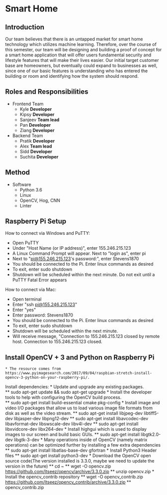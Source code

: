 # Smart Home
## Introduction

Our team believes that there is an untapped market for smart home technology which utilizes machine learning. Therefore, over the course of this semester, our team will be designing and building a proof of concept for a smart home application that will offer users fundamental security and lifestyle features that will make their lives easier. Our initial target customer base are homeowners, but eventually could expand to businesses as well, since one of our basic features is understanding who has entered the building or room and identifying how the system should respond.

## Roles and Responsibilities
* Frontend Team
    * Kyle **Developer**
    * Kipsy **Developer**
    * Sanjeev **Team lead**
    * Pan **Developer**
    * Ziang **Developer**
* Backend Team
    * Pratik **Developer**
    * Alex **Team lead**
    * Sidd **Developer**
    * Suchita **Developer**

## Method
* Software
    * Python 3.6
    * Linux
    * OpenCV, Hog, CNN
    * Linter
    
## Raspberry Pi Setup

How to connect via Windows and PuTTY:
   * Open PuTTY
   * Under "Host Name (or IP address)", enter 155.246.215.123
   * A Linux Command Prompt will appear. Next to "login as", enter pi
   * Next to "pi@155.246.215.123's password:", enter Stevens1870
   * You should be connected to the Pi. Enter linux commands as desired
   * To exit, enter sudo shutdown
   * Shutdown will be scheduled within the next minute. Do not exit until a PuTTY Fatal Error appears

How to connect via Mac:
   * Open terminal
   * Enter "ssh pi@155.246.215.123"
   * Enter "yes"
   * Enter password: Stevens1870
   * You should be connected to the Pi. Enter linux commands as desired
   * To exit, enter sudo shutdown
   * Shutdown will be scheduled within the next minute.
   * Will receive message, "Connection to 155.246.215.123 closed by remote host. Connection to 155.246.215.123   closed.

## Install OpenCV + 3 and Python on Raspberry Pi
    * The resource comes from https://www.pyimagesearch.com/2017/09/04/raspbian-stretch-install-opencv-3-python-on-your-raspberry-pi/.
Install dependencies:
    * Update and upgrade any existing packages.    
      ** sudo apt-get update && sudo apt-get upgrade
    * Install the developer tools to help with configuring the OpenCV build process.    
      ** sudo apt-get install build-essential cmake pkg-config
    * Install image and video I/O packages that allow us to load various image file formats from disk as well as the video stream.
      ** sudo apt-get install libjpeg-dev libtiff5-dev libjasper-dev libpng12-dev
      ** sudo apt-get install libavcodec-dev libavformat-dev libswscale-dev libv4l-dev
      ** sudo apt-get install libxvidcore-dev libx264-dev
    * Install highgui which is used to display images to our screen and build basic GUIs.
      ** sudo apt-get install libgtk2.0-dev libgtk-3-dev
    * Many operations inside of OpenCV (namely matrix operations) can be optimized further by installing a few extra dependencies
      ** sudo apt-get install libatlas-base-dev gfortran
    * Install Python3 Header files
      ** sudo apt-get install python3-dev
    * Download the OpenCV open source code(The version installed is 3.3.0, maybe we need to update the version in the future)
      ** cd ~
      ** wget -O opencv.zip https://github.com/Itseez/opencv/archive/3.3.0.zip
      ** unzip opencv.zip
    * Install the opencv_contrib repository
      ** wget -O opencv_contrib.zip https://github.com/Itseez/opencv_contrib/archive/3.3.0.zip
      ** opencv_contrib.zip
     
